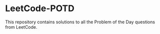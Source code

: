 # LeetCode-POTD
This repository contains solutions to all the Problem of the Day questions from LeetCode.
